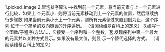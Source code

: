 1.picked_image 2.冒泡排序算法-->找到前一个元素，将当前元素与上一个元素进行比较，如果上
个元素小，则将当前元素移动到上一个元素的位置，然后继续执行步骤数
如果当前元素小于上一个元素，则所有元素倒过来直到倒为止，这个序列
位于一个简单的双向链表的升序遍历。 （请阅读维基百科上的定义） 3.编写一个函数/子程序/方法/...，它接受一个序列和一个整数，返
发现序列中第一个最大的元素并以某种方式显示。如果没有最大值，则显
示一个替代选择的方式。 （请阅读维基百科上的定义）
